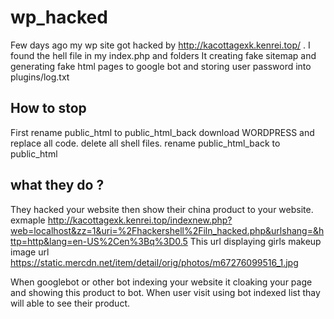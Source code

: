 # wp_hacked

Few days ago my wp site got hacked by http://kacottagexk.kenrei.top/ .
I found the hell file in my index.php and folders
It creating fake sitemap and generating fake html pages to google bot and storing user password into plugins/log.txt

## How to stop

First rename public_html to public_html_back
download WORDPRESS and replace all code.
delete all shell files.
rename public_html_back to public_html

## what they do ?
They hacked your website then show their china product to your website.
exmaple http://kacottagexk.kenrei.top/indexnew.php?web=localhost&zz=1&uri=%2Fhackershell%2Filn_hacked.php&urlshang=&http=http&lang=en-US%2Cen%3Bq%3D0.5
This url displaying girls makeup  image url https://static.mercdn.net/item/detail/orig/photos/m67276099516_1.jpg

When googlebot or other bot indexing your website it cloaking your page and showing this product to bot.
When user visit using bot indexed list thay will able to see their product.



